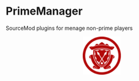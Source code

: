 # PrimeManager
SourceMod plugins for menage non-prime players

<p align="center">
	<img src="https://github.com/OkyHp/PrimeManager/blob/master/.github/PrimeIcon.png?raw=true" height="100">
</p>
